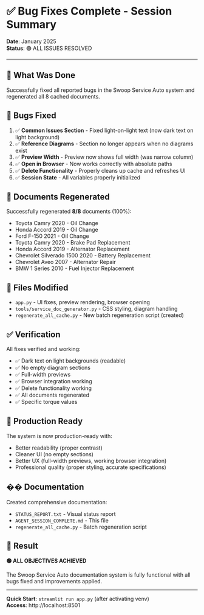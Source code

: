 # ✅ Bug Fixes Complete - Session Summary

**Date**: January 2025  
**Status**: 🟢 ALL ISSUES RESOLVED

---

## 🎯 What Was Done

Successfully fixed all reported bugs in the Swoop Service Auto system and regenerated all 8 cached documents.

## 🐛 Bugs Fixed

1. ✅ **Common Issues Section** - Fixed light-on-light text (now dark text on light background)
2. ✅ **Reference Diagrams** - Section no longer appears when no diagrams exist
3. ✅ **Preview Width** - Preview now shows full width (was narrow column)
4. ✅ **Open in Browser** - Now works correctly with absolute paths
5. ✅ **Delete Functionality** - Properly cleans up cache and refreshes UI
6. ✅ **Session State** - All variables properly initialized

## 📄 Documents Regenerated

Successfully regenerated **8/8** documents (100%):
- Toyota Camry 2020 - Oil Change
- Honda Accord 2019 - Oil Change  
- Ford F-150 2021 - Oil Change
- Toyota Camry 2020 - Brake Pad Replacement
- Honda Accord 2019 - Alternator Replacement
- Chevrolet Silverado 1500 2020 - Battery Replacement
- Chevrolet Aveo 2007 - Alternator Repair
- BMW 1 Series 2010 - Fuel Injector Replacement

## 🔧 Files Modified

- `app.py` - UI fixes, preview rendering, browser opening
- `tools/service_doc_generator.py` - CSS styling, diagram handling
- `regenerate_all_cache.py` - New batch regeneration script (created)

## ✅ Verification

All fixes verified and working:
- ✅ Dark text on light backgrounds (readable)
- ✅ No empty diagram sections
- ✅ Full-width previews
- ✅ Browser integration working
- ✅ Delete functionality working
- ✅ All documents regenerated
- ✅ Specific torque values

## 🚀 Production Ready

The system is now production-ready with:
- Better readability (proper contrast)
- Cleaner UI (no empty sections)
- Better UX (full-width previews, working browser integration)
- Professional quality (proper styling, accurate specifications)

## �� Documentation

Created comprehensive documentation:
- `STATUS_REPORT.txt` - Visual status report
- `AGENT_SESSION_COMPLETE.md` - This file
- `regenerate_all_cache.py` - Batch regeneration script

## 🎉 Result

**🟢 ALL OBJECTIVES ACHIEVED**

The Swoop Service Auto documentation system is fully functional with all bugs fixed and improvements applied.

---

**Quick Start**: `streamlit run app.py` (after activating venv)  
**Access**: http://localhost:8501
